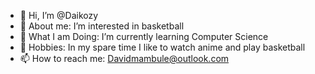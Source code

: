 - 👋 Hi, I’m @Daikozy
- 👀 About me: I’m interested in basketball
- 🌱 What I am Doing: I’m currently learning Computer Science
- 💞️ Hobbies: In my spare time I like to watch anime and play basketball
- 📫 How to reach me: Davidmambule@outlook.com

<!---
Daikozy/Daikozy is a ✨ special ✨ repository because its `README.md` (this file) appears on your GitHub profile.
You can click the Preview link to take a look at your changes.
--->
